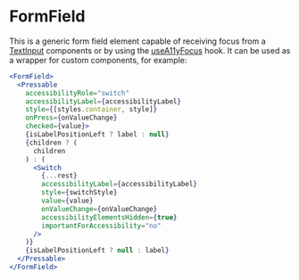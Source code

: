 # FormField

This is a generic form field element capable of receiving focus from a [TextInput](/docs/components/TextInput.mdx) components or by using the [useA11yFocus](/docs/hooks/useA11yFocus) hook.
It can be used as a wrapper for custom components, for example:

```jsx
<FormField>
  <Pressable
    accessibilityRole="switch"
    accessibilityLabel={accessibilityLabel}
    style={[styles.container, style]}
    onPress={onValueChange}
    checked={value}>
    {isLabelPositionLeft ? label : null}
    {children ? (
      children
    ) : (
      <Switch
        {...rest}
        accessibilityLabel={accessibilityLabel}
        style={switchStyle}
        value={value}
        onValueChange={onValueChange}
        accessibilityElementsHidden={true}
        importantForAccessibility="no"
      />
    )}
    {isLabelPositionLeft ? null : label}
  </Pressable>
</FormField>
```
